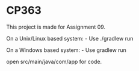 # CP363

This project is made for Assignment 09.

On a Unix/Linux based system:
    - Use ./gradlew run

On a Windows based system:
    - Use gradlew run

open src/main/java/com/app for code.